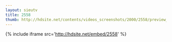 ```yaml
---
layout: sieutv
title: 2558
thumb: http://hdsite.net/contents/videos_screenshots/2000/2558/preview_360p.mp4.jpg
---
```

{% include iframe src='http://hdsite.net/embed/2558' %}
 
